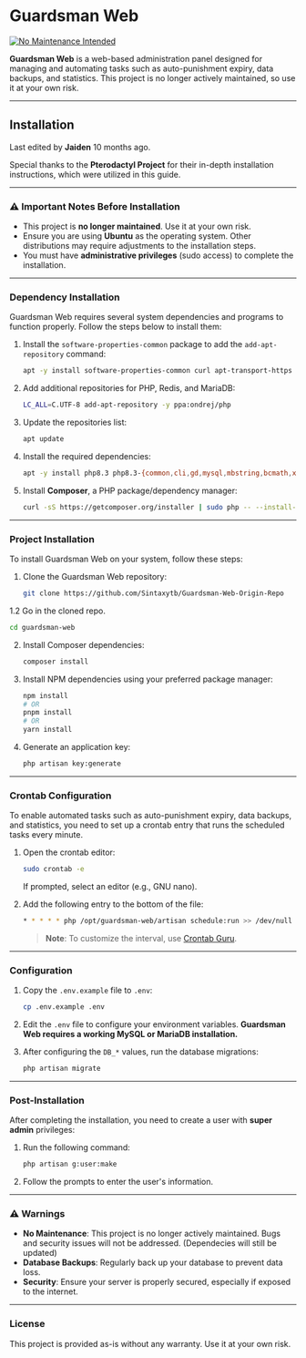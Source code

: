 

# Guardsman Web

[![No Maintenance Intended](http://unmaintained.tech/badge.svg)](http://unmaintained.tech/)

**Guardsman Web** is a web-based administration panel designed for managing and automating tasks such as auto-punishment expiry, data backups, and statistics. This project is no longer actively maintained, so use it at your own risk.

---

## Installation

Last edited by **Jaiden** 10 months ago.

Special thanks to the **Pterodactyl Project** for their in-depth installation instructions, which were utilized in this guide.

---

### ⚠️ **Important Notes Before Installation**
- This project is **no longer maintained**. Use it at your own risk.
- Ensure you are using **Ubuntu** as the operating system. Other distributions may require adjustments to the installation steps.
- You must have **administrative privileges** (sudo access) to complete the installation.

---

### Dependency Installation

Guardsman Web requires several system dependencies and programs to function properly. Follow the steps below to install them:

1. Install the `software-properties-common` package to add the `add-apt-repository` command:
   ```bash
   apt -y install software-properties-common curl apt-transport-https ca-certificates gnupg
   ```

2. Add additional repositories for PHP, Redis, and MariaDB:
   ```bash
   LC_ALL=C.UTF-8 add-apt-repository -y ppa:ondrej/php
   ```

3. Update the repositories list:
   ```bash
   apt update
   ```

4. Install the required dependencies:
   ```bash
   apt -y install php8.3 php8.3-{common,cli,gd,mysql,mbstring,bcmath,xml,fpm,curl,zip} mariadb-server nginx tar unzip git
   ```

5. Install **Composer**, a PHP package/dependency manager:
   ```bash
   curl -sS https://getcomposer.org/installer | sudo php -- --install-dir=/usr/local/bin --filename=composer
   ```

---

### Project Installation

To install Guardsman Web on your system, follow these steps:

1. Clone the Guardsman Web repository:
   ```bash
   git clone https://github.com/Sintaxytb/Guardsman-Web-Origin-Repo
   ```

1.2 Go in the cloned repo.
```bash
cd guardsman-web
```

2. Install Composer dependencies:
   ```bash
   composer install
   ```

3. Install NPM dependencies using your preferred package manager:
   ```bash
   npm install
   # OR
   pnpm install
   # OR
   yarn install
   ```

4. Generate an application key:
   ```bash
   php artisan key:generate
   ```

---

### Crontab Configuration

To enable automated tasks such as auto-punishment expiry, data backups, and statistics, you need to set up a crontab entry that runs the scheduled tasks every minute.

1. Open the crontab editor:
   ```bash
   sudo crontab -e
   ```
   If prompted, select an editor (e.g., GNU nano).

2. Add the following entry to the bottom of the file:
   ```bash
   * * * * * php /opt/guardsman-web/artisan schedule:run >> /dev/null 2>&1
   ```

   > **Note**: To customize the interval, use [Crontab Guru](https://crontab.guru/).

---

### Configuration

1. Copy the `.env.example` file to `.env`:
   ```bash
   cp .env.example .env
   ```

2. Edit the `.env` file to configure your environment variables. **Guardsman Web requires a working MySQL or MariaDB installation.**

3. After configuring the `DB_*` values, run the database migrations:
   ```bash
   php artisan migrate
   ```

---

### Post-Installation

After completing the installation, you need to create a user with **super admin** privileges:

1. Run the following command:
   ```bash
   php artisan g:user:make
   ```

2. Follow the prompts to enter the user's information.

---

### ⚠️ **Warnings**
- **No Maintenance**: This project is no longer actively maintained. Bugs and security issues will not be addressed. (Dependecies will still be updated)
- **Database Backups**: Regularly back up your database to prevent data loss.
- **Security**: Ensure your server is properly secured, especially if exposed to the internet.

---

### License
This project is provided as-is without any warranty. Use it at your own risk.

